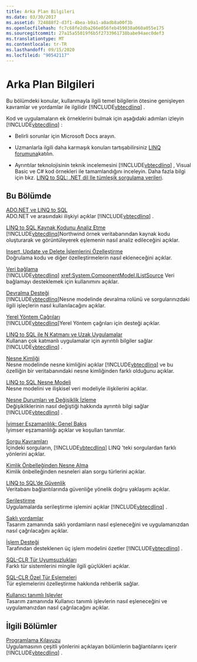 ```yaml
---
title: Arka Plan Bilgileri
ms.date: 03/30/2017
ms.assetid: 724888f2-d3f1-4bea-b9a1-a0adb8a00f3b
ms.openlocfilehash: fc7c68fe2dba266e056feb459038a060a055e175
ms.sourcegitcommit: 27a15a55019f6b5f2733961738babe94aec0def3
ms.translationtype: MT
ms.contentlocale: tr-TR
ms.lasthandoff: 09/15/2020
ms.locfileid: "90542117"
---
```

# <a name="background-information"></a>Arka Plan Bilgileri
Bu bölümdeki konular, kullanmayla ilgili temel bilgilerin ötesine genişleyen kavramlar ve yordamlar ile ilgilidir [!INCLUDE[vbtecdlinq](../../../../../../includes/vbtecdlinq-md.md)] .  
  
 Kod ve uygulamaların ek örneklerini bulmak için aşağıdaki adımları izleyin [!INCLUDE[vbtecdlinq](../../../../../../includes/vbtecdlinq-md.md)] :  
  
- Belirli sorunlar için Microsoft Docs arayın.  
  
- Uzmanlarla ilgili daha karmaşık konuları tartışabilirsiniz [LINQ forumuna](https://social.msdn.microsoft.com/forums/home?forum=linqtosql)katılın.  
  
- Ayrıntılar teknolojisinin teknik incelemesini [!INCLUDE[vbtecdlinq](../../../../../../includes/vbtecdlinq-md.md)] , Visual Basic ve C# kod örnekleri ile tamamlandığını inceleyin. Daha fazla bilgi için bkz. [LINQ to SQL: .NET dil Ile tümleşik sorgulama verileri](/previous-versions/dotnet/articles/bb425822(v=msdn.10)).  
  
## <a name="in-this-section"></a>Bu Bölümde  
 [ADO.NET ve LINQ to SQL](ado-net-and-linq-to-sql.md)  
 ADO.NET ve arasındaki ilişkiyi açıklar [!INCLUDE[vbtecdlinq](../../../../../../includes/vbtecdlinq-md.md)] .  
  
 [LINQ to SQL Kaynak Kodunu Analiz Etme](analyzing-linq-to-sql-source-code.md)  
 [!INCLUDE[vbtecdlinq](../../../../../../includes/vbtecdlinq-md.md)]Northwind örnek veritabanından kaynak kodu oluşturarak ve görüntüleyerek eşlemenin nasıl analiz edileceğini açıklar.  
  
 [Insert, Update ve Delete İşlemlerini Özelleştirme](customizing-insert-update-and-delete-operations.md)  
 Doğrulama kodu ve diğer özelleştirmelerin nasıl ekleneceğini açıklar.  
  
 [Veri bağlama](data-binding.md)  
 [!INCLUDE[vbtecdlinq](../../../../../../includes/vbtecdlinq-md.md)] <xref:System.ComponentModel.IListSource> Veri bağlamayı desteklemek için kullanımını açıklar.  
  
 [Devralma Desteği](inheritance-support.md)  
 [!INCLUDE[vbtecdlinq](../../../../../../includes/vbtecdlinq-md.md)]Nesne modelinde devralma rolünü ve sorgularınızdaki ilgili işleçlerin nasıl kullanılacağını açıklar.  
  
 [Yerel Yöntem Çağrıları](local-method-calls.md)  
 [!INCLUDE[vbtecdlinq](../../../../../../includes/vbtecdlinq-md.md)]Yerel Yöntem çağrıları için desteği açıklar.  
  
 [LINQ to SQL ile N Katmanı ve Uzak Uygulamalar](n-tier-and-remote-applications-with-linq-to-sql.md)  
 Kullanan çok katmanlı uygulamalar için ayrıntılı bilgiler sağlar [!INCLUDE[vbtecdlinq](../../../../../../includes/vbtecdlinq-md.md)] .  
  
 [Nesne Kimliği](object-identity.md)  
 Nesne modelinde nesne kimliğini açıklar [!INCLUDE[vbtecdlinq](../../../../../../includes/vbtecdlinq-md.md)] ve bu özelliğin bir veritabanındaki nesne kimliğinden farklı olduğunu açıklar.  
  
 [LINQ to SQL Nesne Modeli](the-linq-to-sql-object-model.md)  
 Nesne modelini ve ilişkisel veri modeliyle ilişkilerini açıklar.  
  
 [Nesne Durumları ve Değişiklik İzleme](object-states-and-change-tracking.md)  
 Değişikliklerinin nasıl değiştiği hakkında ayrıntılı bilgi sağlar [!INCLUDE[vbtecdlinq](../../../../../../includes/vbtecdlinq-md.md)] .  
  
 [İyimser Eşzamanlılık: Genel Bakış](optimistic-concurrency-overview.md)  
 İyimser eşzamanlılığı açıklar ve koşulları tanımlar.  
  
 [Sorgu Kavramları](query-concepts.md)  
 İçindeki sorguların, [!INCLUDE[vbtecdlinq](../../../../../../includes/vbtecdlinq-md.md)] LINQ 'teki sorgulardan farklı yönlerini açıklar.  
  
 [Kimlik Önbelleğinden Nesne Alma](retrieving-objects-from-the-identity-cache.md)  
 Kimlik önbelleğinden nesneleri alan sorgu türlerini açıklar.  
  
 [LINQ to SQL’de Güvenlik](security-in-linq-to-sql.md)  
 Veritabanı bağlantılarında güvenliğe yönelik doğru yaklaşımı açıklar.  
  
 [Serileştirme](serialization.md)  
 Uygulamalarda serileştirme işlemini açıklar [!INCLUDE[vbtecdlinq](../../../../../../includes/vbtecdlinq-md.md)] .  
  
 [Saklı yordamlar](stored-procedures.md)  
 Tasarım zamanında saklı yordamların nasıl eşleneceğini ve uygulamanızdan nasıl çağrılacağını açıklar.  
  
 [İşlem Desteği](transaction-support.md)  
 Tarafından desteklenen üç işlem modelini özetler [!INCLUDE[vbtecdlinq](../../../../../../includes/vbtecdlinq-md.md)] .  
  
 [SQL-CLR Tür Uyumsuzlukları](sql-clr-type-mismatches.md)  
 Farklı tür sistemlerini mingile ilgili güçlükleri açıklar.  
  
 [SQL-CLR Özel Tür Eşlemeleri](sql-clr-custom-type-mappings.md)  
 Tür eşlemelerini özelleştirme hakkında rehberlik sağlar.  
  
 [Kullanıcı tanımlı Işlevler](user-defined-functions.md)  
 Tasarım zamanında Kullanıcı tanımlı işlevlerin nasıl eşleneceğini ve uygulamanızdan nasıl çağrılacağını açıklar.  
  
## <a name="related-sections"></a>İlgili Bölümler  
 [Programlama Kılavuzu](programming-guide.md)  
 Uygulamasının çeşitli yönlerini açıklayan bölümlerin bağlantılarını içerir [!INCLUDE[vbtecdlinq](../../../../../../includes/vbtecdlinq-md.md)] .
